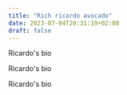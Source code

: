 ```yaml
---
title: "Rich ricardo avocado"
date: 2023-07-04T20:31:19+02:00
draft: false
---
```



Ricardo's bio

Ricardo's bio

Ricardo's bio

